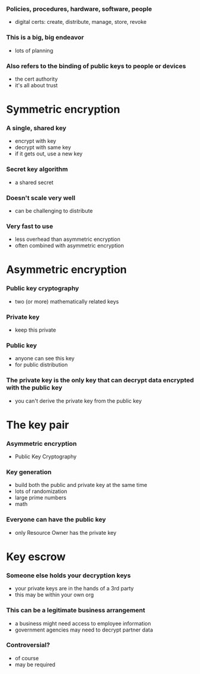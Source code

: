 ### Policies, procedures, hardware, software, people
- digital certs: create, distribute, manage, store, revoke
### This is a big, big endeavor
- lots of planning
### Also refers to the binding of public keys to people or devices
- the cert authority
- it's all about trust
# Symmetric encryption
### A single, shared key
- encrypt with key
- decrypt with same key
- if it gets out, use a new key
### Secret key algorithm
- a shared secret
### Doesn't scale very well
- can be challenging to distribute
### Very fast to use
- less overhead than asymmetric encryption
- often combined with asymmetric encryption
# Asymmetric encryption
### Public key cryptography
- two (or more) mathematically related keys
### Private key
- keep this private
### Public key
- anyone can see this key
- for public distribution
### The private key is the only key that can decrypt data encrypted with the public key
- you can't derive the private key from the public key
# The key pair
### Asymmetric encryption
- Public Key Cryptography
### Key generation
- build both the public and private key at the same time
- lots of randomization
- large prime numbers
- math
### Everyone can have the public key
- only Resource Owner has the private key
# Key escrow
### Someone else holds your decryption keys
- your private keys are in the hands of a 3rd party
- this may be within your own org
### This can be a legitimate business arrangement
- a business might need access to employee information
- government agencies may need to decrypt partner data
### Controversial?
- of course
- may be required
